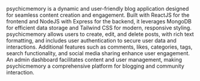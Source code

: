 psychicmemory is a dynamic and user-friendly blog application designed for seamless content creation and engagement. Built with ReactJS for the frontend and NodeJS with Express for the backend, it leverages MongoDB for efficient data storage and Tailwind CSS for modern, responsive styling. psychicmemory allows users to create, edit, and delete posts, with rich text formatting, and includes user authentication to secure user data and interactions. Additional features such as comments, likes, categories, tags, search functionality, and social media sharing enhance user engagement. An admin dashboard facilitates content and user management, making psychicmemory a comprehensive platform for blogging and community interaction.
